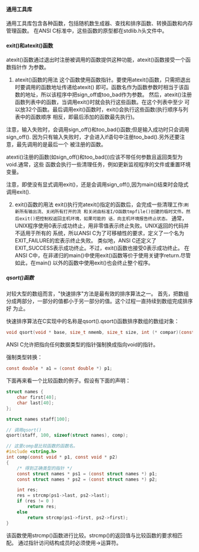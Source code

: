 #### 通用工具库
通用工具库包含各种函数，包括随机数生成器、查找和排序函数、转换函数和内存管理函数。
在ANSI C标准中，这些函数的原型都在stdlib.h头文件中。


#### exit()和atexit()函数
atexit()函数通过退出时注册被调用的函数提供这种功能，atexit()函数接受一个函数指针作
为参数。

1. atexit()函数的用法
这个函数使用函数指针。要使用atexit()函数，只需把退出时要调用的函数地址传递给atexit()
即可。函数名作为函数参数时相当于该函数的地址，所以该程序中把sign_off或too_bad作为参数。
然后，atexit()注册函数列表中的函数，当调用exit()时就会执行这些函数。在这个列表中至少
可以放32个函数。最后调用exit()函数时，exit()会执行这些函数(执行顺序与列表中的函数顺序
相反，即最后添加的函数最先执行)。

注意，输入失败时，会调用sign_off()和too_bad()函数;但是输入成功时只会调用sign_off().
因为只有输入失败时，才会进入if语句中注册too_bad().另外还要注意，最先调用的是最后一个
被注册的函数。

atexti()注册的函数(如sign_off()和too_bad())应该不带任何参数且返回类型为void.通常，这些
函数会执行一些清理任务，例如更新监视程序的文件或重置环境变量。

注意，即使没有显式调用exit()，还是会调用sign_off(),因为main()结束时会隐式调用exit().

2. exit()函数的用法
exit()执行完atexit()指定的函数后，会完成一些清理工作:`刷新所有输出流、关闭所有打开的流
和关闭由标准I/O函数tmpfile()创建的临时文件。然后exit()把控制权返回主机环境，如果可能的
话，向主机环境报告终止状态。`
通常，UNIX程序使用0表示成功终止，用非零值表示终止失败。UNIX返回的代码并不适用于所有的
系统，所以ANSI C为了可移植性的要求，定义了一个名为EXIT_FAILURE的宏表示终止失败。
类似地，ANSI C还定义了EXIT_SUCCESS表示成功终止。不过，exit()函数也接受0表示成功终止。
在ANSI C中，在非递归的main()中使用exit()函数等价于使用关键字return.尽管如此，在main()
以外的函数中使用exit()也会终止整个程序。


##### qsort()函数
对较大型的数组而言，"快速排序"方法是最有效的排序算法之一。
首先，把数组分成两部分，一部分的值都小于另一部分的值。这个过程一直持续到数组完成排序好
为止。

快速排序算法在C实现中的名称是qsort().qsort()函数排序数组的数组对象：
```c
void qsort(void * base, size_t nmemb, size_t size, int (* compar)(const void *, const void *));
```
ANSI C允许把指向任何数据类型的指针强制换成指向void的指针。

强制类型转换：
```c
const double * a1 = (const double *) p1;
```

下面再来看一个比较函数的例子。假设有下面的声明：
```c
struct names {
	char first[40];
	char last[40];
};

struct names staff[100];

// 调用qsort()
qsort(staff, 100, sizeof(struct names), comp);

// 这里comp是比较函数的函数名。
#include <string.h>
int comp(const void * p1, const void * p2)
{
	/* 得到正确类型的指针 */
	const struct names * ps1 = (const struct names *) p1;
	const struct names * ps2 = (const struct names *) p2;

	int res;
	res = strcmp(ps1->last, ps2->last);  
	if (res != 0 )
		return res;
	else
		return strcmp(ps1->first, ps2->first);
}
```
该函数使用strcmp()函数进行比较。strcmp()的返回值与比较函数的要求相匹配。
通过指针访问结构成员时必须使用->运算符。
